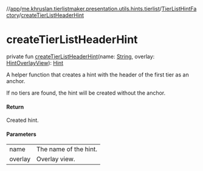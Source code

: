 //[app](../../../index.md)/[me.khruslan.tierlistmaker.presentation.utils.hints.tierlist](../index.md)/[TierListHintFactory](index.md)/[createTierListHeaderHint](create-tier-list-header-hint.md)

# createTierListHeaderHint

private fun [createTierListHeaderHint](create-tier-list-header-hint.md)(name: [String](https://kotlinlang.org/api/latest/jvm/stdlib/kotlin/-string/index.html), overlay: [HintOverlayView](../../me.khruslan.tierlistmaker.presentation.views/-hint-overlay-view/index.md)): [Hint](../../me.khruslan.tierlistmaker.presentation.utils.hints.core/-hint/index.md)

A helper function that creates a hint with the header of the first tier as an anchor.

If no tiers are found, the hint will be created without the anchor.

#### Return

Created hint.

#### Parameters

| | |
|---|---|
| name | The name of the hint. |
| overlay | Overlay view. |

